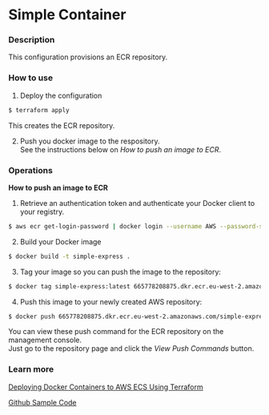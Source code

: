 # Simple Container
### Description
This configuration provisions an ECR repository.

### How to use
1. Deploy the configuration
```bash
$ terraform apply
```
This creates the ECR repository.

2. Push you docker image to the respository.  
   See the instructions below on _How to push an image to ECR_.

### Operations
**How to push an image to ECR**
1. Retrieve an authentication token and authenticate your Docker client to your registry.
```bash
$ aws ecr get-login-password | docker login --username AWS --password-stdin 665778208875.dkr.ecr.eu-west-2.amazonaws.com
```

2. Build your Docker image
```bash
$ docker build -t simple-express .
```

3. Tag your image so you can push the image to the repository:
```bash
$ docker tag simple-express:latest 665778208875.dkr.ecr.eu-west-2.amazonaws.com/simple-express:latest
```
4. Push this image to your newly created AWS repository:
```bash
$ docker push 665778208875.dkr.ecr.eu-west-2.amazonaws.com/simple-express:latest
```

You can view these push command for the ECR repository on the management console.  
Just go to the repository page and click the _View Push Commands_ button.

### Learn more
[Deploying Docker Containers to AWS ECS Using Terraform](https://earthly.dev/blog/deploy-dockcontainers-to-awsecs-using-terraform/)

[Github Sample Code](https://github.com/Rose-stack/docker-aws-ecs-using-terraform)

